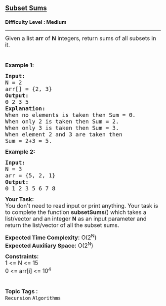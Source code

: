 <h2><a href="https://www.geeksforgeeks.org/problems/subset-sums2234/1?page=6&difficulty=Medium&status=unsolved&sortBy=submissions">Subset Sums</a></h2><h3>Difficulty Level : Medium</h3><hr><div class="problems_problem_content__Xm_eO"><div class="entry-content">
<p><span style="font-size: 18px;">Given a&nbsp;list <strong>arr</strong>&nbsp;of <strong>N</strong> integers, return sums of all subsets in it.</span></p>
<p>&nbsp;</p>
<p><strong><span style="font-size: 18px;">Example 1:</span></strong></p>
<pre><span style="font-size: 18px;"><strong>Input:</strong>
N = 2
arr[] = {2, 3}</span>
<span style="font-size: 18px;"><strong>Output:</strong>
0 2 3 5</span>
<span style="font-size: 18px;"><strong>Explanation:</strong>
When no elements is taken then Sum = 0.
When only 2 is taken then Sum = 2.
When only 3 is taken then Sum = 3.
When element 2 and 3 are taken then 
Sum = 2+3 = 5.</span></pre>
<p><strong><span style="font-size: 18px;">Example 2:</span></strong></p>
<pre><span style="font-size: 18px;"><strong>Input:</strong>
N = 3
arr = {5, 2, 1}</span>
<span style="font-size: 18px;"><strong>Output:</strong>
0 1 2 3 5 6 7 8</span>
</pre>
<p><span style="font-size: 18px;"><strong>Your Task:</strong>&nbsp;&nbsp;<br>You don't need to read input or print anything. Your task is to complete the function&nbsp;<strong>subsetSums</strong>()&nbsp;which takes a list/vector and an integer <strong>N</strong> as an input parameter and return the list/vector of all the subset sums.</span></p>
<p><span style="font-size: 18px;"><strong>Expected Time Complexity:</strong>&nbsp;O(2<sup>N</sup>)<br><strong>Expected Auxiliary Space:</strong>&nbsp;O(2<sup>N</sup>)</span></p>
<p><span style="font-size: 18px;"><strong>Constraints:</strong><br>1 &lt;= N &lt;= 15<br>0 &lt;= arr[i] &lt;= 10<sup>4</sup></span></p>
</div></div><br><p><span style=font-size:18px><strong>Topic Tags : </strong><br><code>Recursion</code>&nbsp;<code>Algorithms</code>&nbsp;